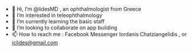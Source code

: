 - 👋 Hi, I’m @lidesMD , an ophthalmologist from Greece
- 👀 I’m interested in teleophthalmology
- 🌱 I’m currently learning the basic staff
- 💞️ I’m looking to collaborate on app building
- 📫 How to reach me : Facebook Messenger Iordanis Chatziangelidis , or iclides@gmail.com

<!---
lidesMD/lidesMD is a ✨ special ✨ repository because its `README.md` (this file) appears on your GitHub profile.
You can click the Preview link to take a look at your changes.
--->
